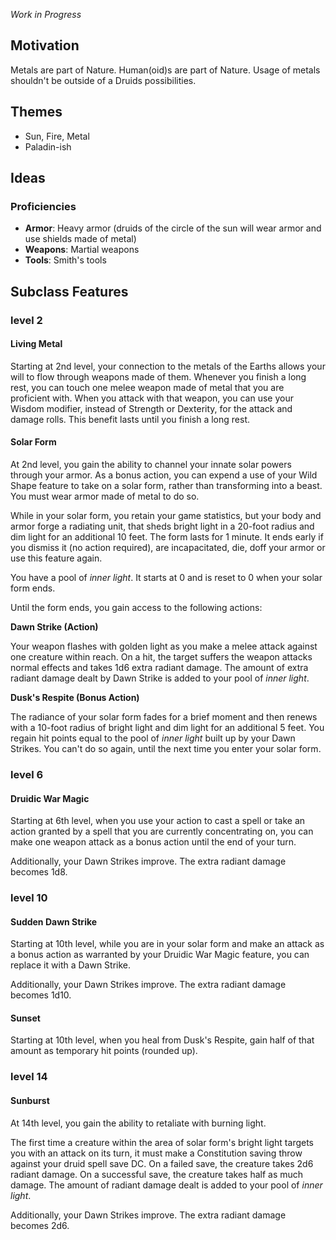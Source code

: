 *Work in Progress*

## Motivation

Metals are part of Nature. Human(oid)s are part of Nature.
Usage of metals shouldn't be outside of a Druids possibilities.

## Themes

- Sun, Fire, Metal
- Paladin-ish

## Ideas

### Proficiencies

- **Armor**: Heavy armor (druids of the circle of the sun will wear armor and use shields made of metal)
- **Weapons**: Martial weapons
- **Tools**: Smith's tools

## Subclass Features

### level 2

#### Living Metal

Starting at 2nd level, your connection to the metals of the Earths allows your will to flow through weapons made of them.
Whenever you finish a long rest, you can touch one melee weapon made of metal that you are proficient with.
When you attack with that weapon, you can use your Wisdom modifier, instead of Strength or Dexterity, for the attack and damage rolls.
This benefit lasts until you finish a long rest.

#### Solar Form

At 2nd level, you gain the ability to channel your innate solar powers through your armor.
As a bonus action, you can expend a use of your Wild Shape feature to take on a solar form, rather than transforming into a beast. You must wear armor made of metal to do so.

While in your solar form, you retain your game statistics, but your body and armor forge a radiating unit, that sheds bright light in a 20-foot radius and dim light for an additional 10 feet.
The form lasts for 1 minute. It ends early if you dismiss it (no action required), are incapacitated, die, doff your armor or use this feature again.

You have a pool of *inner light*. It starts at 0 and is reset to 0 when your solar form ends.

Until the form ends, you gain access to the following actions:

**Dawn Strike (Action)**

Your weapon flashes with golden light as you make a melee attack against one creature within reach.
On a hit, the target suffers the weapon attacks normal effects and takes 1d6 extra radiant damage.
The amount of extra radiant damage dealt by Dawn Strike is added to your pool of *inner light*.

**Dusk's Respite (Bonus Action)**

The radiance of your solar form fades for a brief moment and then renews with a 10-foot radius of bright light and dim light for an additional 5 feet.
You regain hit points equal to the pool of *inner light* built up by your Dawn Strikes.
You can't do so again, until the next time you enter your solar form.

### level 6

#### Druidic War Magic

Starting at 6th level, when you use your action to cast a spell or take an action granted by a spell that you are currently concentrating on, you can make one weapon attack as a bonus action until the end of your turn.

Additionally, your Dawn Strikes improve. The extra radiant damage becomes 1d8.


### level 10

#### Sudden Dawn Strike
Starting at 10th level, while you are in your solar form and make an attack as a bonus action as warranted by your Druidic War Magic feature, you can replace it with a Dawn Strike.

Additionally, your Dawn Strikes improve. The extra radiant damage becomes 1d10.

#### Sunset
Starting at 10th level, when you heal from Dusk's Respite, gain half of that amount as temporary hit points (rounded up).


### level 14

#### Sunburst

At 14th level, you gain the ability to retaliate with burning light.

The first time a creature within the area of solar form's bright light targets you with an attack on its turn, it must make a Constitution saving throw against your druid spell save DC.
On a failed save, the creature takes 2d6 radiant damage. On a successful save, the creature takes half as much damage.
The amount of radiant damage dealt is added to your pool of *inner light*.

Additionally, your Dawn Strikes improve. The extra radiant damage becomes 2d6.

